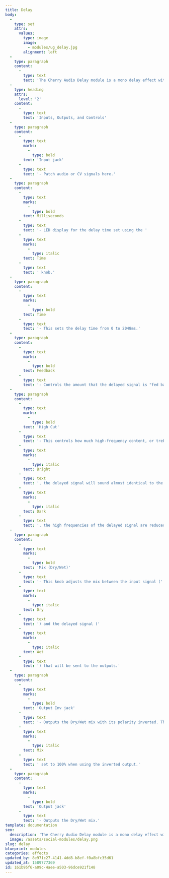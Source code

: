 ```yaml
---
title: Delay
body:
  -
    type: set
    attrs:
      values:
        type: image
        image:
          - modules/ug_delay.jpg
        alignment: left
  -
    type: paragraph
    content:
      -
        type: text
        text: 'The Cherry Audio Delay module is a mono delay effect with up to two seconds of delay time, a high cut control, and normal and inverted outputs. While this module is primary used as an audio effect, it can also be used on controls signals.'
  -
    type: heading
    attrs:
      level: '2'
    content:
      -
        type: text
        text: 'Inputs, Outputs, and Controls'
  -
    type: paragraph
    content:
      -
        type: text
        marks:
          -
            type: bold
        text: 'Input jack'
      -
        type: text
        text: '- Patch audio or CV signals here.'
  -
    type: paragraph
    content:
      -
        type: text
        marks:
          -
            type: bold
        text: Milliseconds
      -
        type: text
        text: '- LED display for the delay time set using the '
      -
        type: text
        marks:
          -
            type: italic
        text: Time
      -
        type: text
        text: ' knob.'
  -
    type: paragraph
    content:
      -
        type: text
        marks:
          -
            type: bold
        text: Time
      -
        type: text
        text: '- This sets the delay time from 0 to 2048ms.'
  -
    type: paragraph
    content:
      -
        type: text
        marks:
          -
            type: bold
        text: Feedback
      -
        type: text
        text: '- Controls the amount that the delayed signal is "fed back" to the input. Turning this up creates more repeats, or echoes, of the delayed signal. Be aware though, that at very high settings, the feedback loop will repeat indefinitely and continue to get louder and louder!'
  -
    type: paragraph
    content:
      -
        type: text
        marks:
          -
            type: bold
        text: 'High Cut'
      -
        type: text
        text: '- This controls how much high-frequency content, or treble, is present in the delayed signal. When turned all the way to the right to '
      -
        type: text
        marks:
          -
            type: italic
        text: Bright
      -
        type: text
        text: ', the delayed signal will sound almost identical to the input signal, much like a digital delay pedal. As the knob is turned to the left towards '
      -
        type: text
        marks:
          -
            type: italic
        text: Dark
      -
        type: text
        text: ', the high frequencies of the delayed signal are reduced, or "rolled off," creating a darker tone more similar to old tape-echo machines.'
  -
    type: paragraph
    content:
      -
        type: text
        marks:
          -
            type: bold
        text: 'Mix (Dry/Wet)'
      -
        type: text
        text: '- This knob adjusts the mix between the input signal ('
      -
        type: text
        marks:
          -
            type: italic
        text: Dry
      -
        type: text
        text: ') and the delayed signal ('
      -
        type: text
        marks:
          -
            type: italic
        text: Wet
      -
        type: text
        text: ') that will be sent to the outputs.'
  -
    type: paragraph
    content:
      -
        type: text
        marks:
          -
            type: bold
        text: 'Output Inv jack'
      -
        type: text
        text: '- Outputs the Dry/Wet mix with its polarity inverted. This is most useful when using short delay times and can sometimes result in a more "hollow" or flanger-like sound when mixed with the original non-inverted signal. Note that this jack inverts the mix of both the dry and wet signals. If both outputs of this module are combined, they will completely cancel each other out resulting in silence! Therefore, it is usually a good idea to use the delay as a parallel effect or aux send with the '
      -
        type: text
        marks:
          -
            type: italic
        text: Mix
      -
        type: text
        text: ' set to 100% when using the inverted output.'
  -
    type: paragraph
    content:
      -
        type: text
        marks:
          -
            type: bold
        text: 'Output jack'
      -
        type: text
        text: '- Outputs the Dry/Wet mix.'
template: documentation
seo:
  description: 'The Cherry Audio Delay module is a mono delay effect with up to two seconds of delay time, a high cut control, and normal and inverted outputs. While this module is primary used as an audio effect, it can also be used on controls signals.'
  image: /assets/social-modules/delay.png
slug: delay
blueprint: modules
categories: effects
updated_by: 8e971c27-4141-4dd8-b8ef-f0a8bfc35d61
updated_at: 1589777369
id: 161b95f6-a09c-4aee-a503-96dce921f148
---
```

